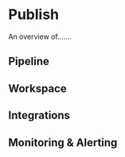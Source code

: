 # Publish
An overview of.......

## Pipeline

## Workspace

## Integrations

## Monitoring & Alerting